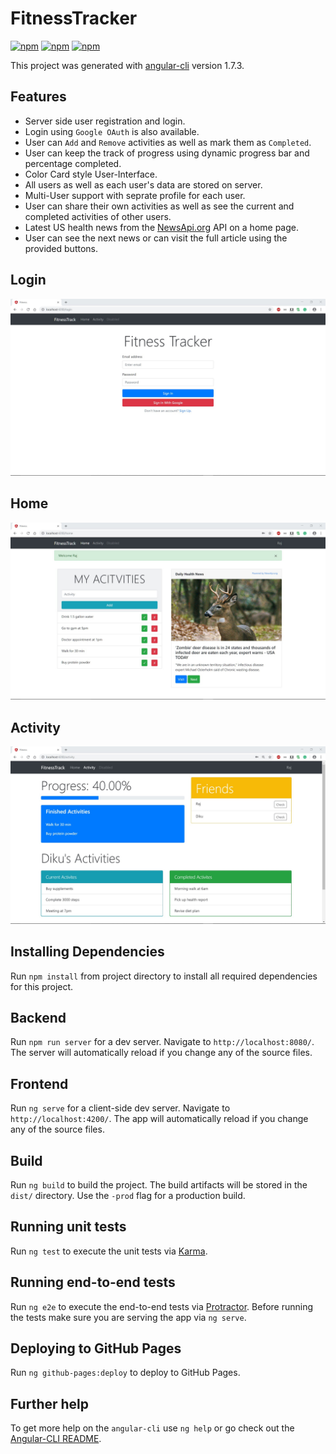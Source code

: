 # FitnessTracker


[![npm](https://img.shields.io/badge/npm-5.0.6-blue.svg)](https://www.npmjs.com/)
[![npm](https://img.shields.io/badge/node-v8.9.4-brightgreen.svg)](https://nodejs.org/en/)
[![npm](https://img.shields.io/npm/l/@angular/cli.svg)](https://opensource.org/licenses/MIT)

This project was generated with [angular-cli](https://github.com/angular/angular-cli) version 1.7.3.

## Features
- Server side user registration and login.
- Login using `Google OAuth` is also available.
- User can `Add` and `Remove` activities as well as mark them as `Completed`.
- User can keep the track of progress using dynamic progress bar and percentage completed.
- Color Card style User-Interface.
- All users as well as each user's data are stored on server.
- Multi-User support with seprate profile for each user.
- User can share their own activities as well as see the current and completed activities of other users.
- Latest US health news from the [NewsApi.org](https://newsapi.org) API on a home page.
- User can see the next news or can visit the full article using the provided buttons.

## Login

![Login](https://raw.githubusercontent.com/rajp4690/FitnessTracker/master/screenshots/Login.jpg)

## Home

![Home](https://raw.githubusercontent.com/rajp4690/FitnessTracker/master/screenshots/Home.jpg)

## Activity

![Activity](https://raw.githubusercontent.com/rajp4690/FitnessTracker/master/screenshots/Activity.jpg)

## Installing Dependencies
Run `npm install` from project directory to install all required dependencies for this project.

## Backend 
Run `npm run server` for a dev server. Navigate to `http://localhost:8080/`. The server will automatically reload if you change any of the source files.

## Frontend
Run `ng serve` for a client-side dev server. Navigate to `http://localhost:4200/`. The app will automatically reload if you change any of the source files.

## Build

Run `ng build` to build the project. The build artifacts will be stored in the `dist/` directory. Use the `-prod` flag for a production build.

## Running unit tests

Run `ng test` to execute the unit tests via [Karma](https://karma-runner.github.io).

## Running end-to-end tests

Run `ng e2e` to execute the end-to-end tests via [Protractor](http://www.protractortest.org/).
Before running the tests make sure you are serving the app via `ng serve`.

## Deploying to GitHub Pages

Run `ng github-pages:deploy` to deploy to GitHub Pages.

## Further help

To get more help on the `angular-cli` use `ng help` or go check out the [Angular-CLI README](https://github.com/angular/angular-cli/blob/master/README.md).
